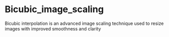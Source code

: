 # Bicubic_image_scaling
Bicubic interpolation is an advanced image scaling technique used to resize images with improved  smoothness and clarity
